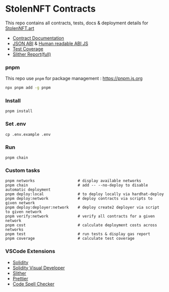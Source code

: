 # StolenNFT Contracts

This repo contains all contracts, tests, docs & deployment details for [StolenNFT.art](https://stolennft.art)

- [Contract Documentation](docs/)
- [JSON ABI](outputs/contractsAbi.json) & [Human readable ABI JS](outputs/contractsAbi.js)
- [Test Coverage](outputs/testCoverage.txt)
- [Slither Report](outputs/slither_analysis.txt)[(full)](outputs/slither_analysis_full.txt)


### pnpm

This repo use `pnpm` for package management : https://pnpm.js.org

```bash
npx pnpm add -g pnpm
```


### Install 
```shell
pnpm install
```

### Set .env
``` 
cp .env.example .env
```

### Run 
```shell
pnpm chain
```

### Custom tasks

```shell
pnpm networks                   # display available networks
pnpm chain                      # add -- --no-deploy to disable automatic deployment
pnpm deploy:local               # to deploy locally via hardhat-deploy
pnpm deploy:network             # deploy contracts via scripts to given network
pnpm deploy:deployer:network    # deploy create2 deployer via script to given network
pnpm verify:network             # verify all contracts for a given network
pnpm cost                       # calculate deployment costs across networks
pnpm test                       # run tests & display gas report
pnpm coverage                   # calculate test coverage
```


### VSCode Extensions

- [Solidity](https://marketplace.visualstudio.com/items?itemName=JuanBlanco.solidity)
- [Solidity Visual Developer](https://marketplace.visualstudio.com/items?itemName=tintinweb.solidity-visual-auditor)
- [Slither](https://marketplace.visualstudio.com/items?itemName=trailofbits.slither-vscode)
- [Prettier](https://marketplace.visualstudio.com/items?itemName=esbenp.prettier-vscode)
- [Code Spell Checker](https://marketplace.visualstudio.com/items?itemName=streetsidesoftware.code-spell-checker)

